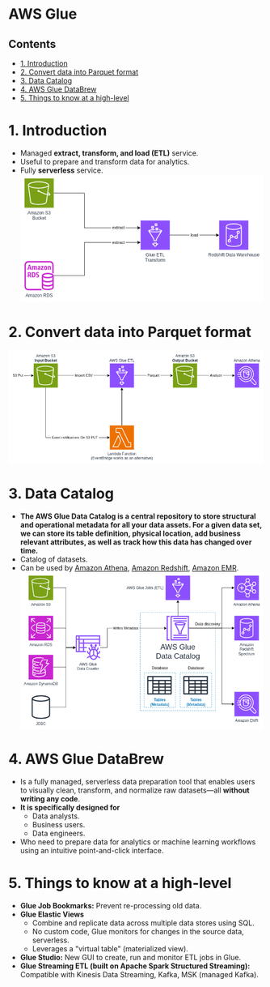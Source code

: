 # AWS Glue <!-- omit in toc -->

## Contents <!-- omit in toc -->

- [1. Introduction](#1-introduction)
- [2. Convert data into Parquet format](#2-convert-data-into-parquet-format)
- [3. Data Catalog](#3-data-catalog)
- [4. AWS Glue DataBrew](#4-aws-glue-databrew)
- [5. Things to know at a high-level](#5-things-to-know-at-a-high-level)

# 1. Introduction

- Managed **extract, transform, and load (ETL)** service.
- Useful to prepare and transform data for analytics.
- Fully **serverless** service.
  ![AWS Glue Diagram](/Images/Analytics/AWSGlueDiagram.png)

# 2. Convert data into Parquet format

![AWS Glue Convert Data into Parquet Format](/Images/Analytics/AWSGlueConvertDataParquetFormat.png)

# 3. Data Catalog

- **The AWS Glue Data Catalog is a central repository to store structural and operational metadata for all your data assets. For a given data set, we can store its table definition, physical location, add business relevant attributes, as well as track how this data has changed over time.**
- Catalog of datasets.
- Can be used by [Amazon Athena](Amazon%20Athena.md), [Amazon Redshift](Amazon%20Redshift.md), [Amazon EMR](Amazon%20EMR.md).
  ![AWS Glue Data Catalog](/Images/Analytics/AWSGlueDataCatalog.png)

# 4. AWS Glue DataBrew

- Is a fully managed, serverless data preparation tool that enables users to visually clean, transform, and normalize raw datasets—all **without writing any code**.
- **It is specifically designed for**
  - Data analysts.
  - Business users.
  - Data engineers.
- Who need to prepare data for analytics or machine learning workflows using an intuitive point-and-click interface.

# 5. Things to know at a high-level

- **Glue Job Bookmarks:** Prevent re-processing old data.
- **Glue Elastic Views**
  - Combine and replicate data across multiple data stores using SQL.
  - No custom code, Glue monitors for changes in the source data, serverless.
  - Leverages a "virtual table" (materialized view).
- **Glue Studio:** New GUI to create, run and monitor ETL jobs in Glue.
- **Glue Streaming ETL (built on Apache Spark Structured Streaming):** Compatible with Kinesis Data Streaming, Kafka, MSK (managed Kafka).
